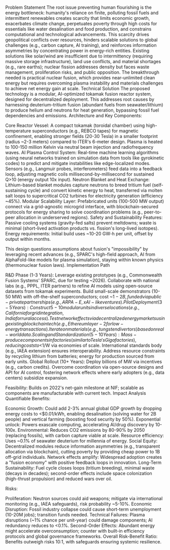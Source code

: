 Problem Statement
The root issue preventing human flourishing is the energy bottleneck: humanity's reliance on finite, polluting fossil fuels and intermittent renewables creates scarcity that limits economic growth, exacerbates climate change, perpetuates poverty through high costs for essentials like water desalination and food production, and constrains computational and technological advancements. This scarcity drives geopolitical conflicts over resources, hinders scalable solutions to global challenges (e.g., carbon capture, AI training), and reinforces information asymmetries by concentrating power in energy-rich entities. Existing solutions like solar/wind are insufficient due to intermittency (requiring massive storage infrastructure), land use conflicts, and material shortages (e.g., rare earths); nuclear fission addresses density but faces waste management, proliferation risks, and public opposition. The breakthrough needed is practical nuclear fusion, which provides near-unlimited clean energy but requires overcoming plasma instability and materials challenges to achieve net energy gain at scale.
Technical Solution
The proposed technology is a modular, AI-optimized tokamak fusion reactor system, designed for decentralized deployment. This addresses root causes by harnessing deuterium-tritium fusion (abundant fuels from seawater/lithium) to produce helium and neutrons for heat generation, bypassing fossil fuel dependencies and emissions.
Architecture and Key Components:

Core Reactor Vessel: A compact tokamak (toroidal chamber) using high-temperature superconductors (e.g., REBCO tapes) for magnetic confinement, enabling stronger fields (20-30 Tesla) in a smaller footprint (radius ~2-3 meters) compared to ITER's 6-meter design. Plasma is heated to 100-150 million Kelvin via neutral beam injection and radiofrequency waves.
AI Plasma Control System: Real-time machine learning algorithms (using neural networks trained on simulation data from tools like gyrokinetic codes) to predict and mitigate instabilities like edge-localized modes. Sensors (e.g., Langmuir probes, interferometers) feed data into a feedback loop, adjusting magnetic coils millisecond-by-millisecond for sustained Q>10 (energy output 10x input).
Neutron Blanket and Heat Exchange: Lithium-based blanket modules capture neutrons to breed tritium fuel (self-sustaining cycle) and convert kinetic energy to heat, transferred via molten salt loops to supercritical CO2 turbines for electricity generation (efficiency ~45%).
Modular Scalability Layer: Prefabricated units (100-500 MW output) connect via a grid-agnostic microgrid interface, with blockchain-secured protocols for energy sharing to solve coordination problems (e.g., peer-to-peer allocation in underserved regions).
Safety and Sustainability Features: Passive cooling systems (gravity-fed salts) prevent meltdowns; waste is minimal (short-lived activation products vs. fission's long-lived isotopes). Energy requirements: Initial build uses ~10-20 GW-h per unit, offset by output within months.

This design questions assumptions about fusion's "impossibility" by leveraging recent advances (e.g., SPARC's high-field approach, AI from AlphaFold-like models for plasma simulation), staying within known physics (thermonuclear fusion laws).
Implementation Path

R&D Phase (1-3 Years): Leverage existing prototypes (e.g., Commonwealth Fusion Systems' SPARC, due for testing ~2026). Collaborate with national labs (e.g., PPPL, ITER partners) to refine AI models using open-source datasets from tokamak experiments. Build small-scale demonstrators (10-50 MW) with off-the-shelf superconductors; cost ~$1-2B, funded via public-private partnerships (e.g., ARPA-E, xAI-like ventures).
Pilot Deployment (3-5 Years): Construct 5-10 modular units in diverse locations (e.g., California for grid integration, India for rural access). Test network effects via decentralized energy markets using existing blockchain tech (e.g., Ethereum layer-2 for low-energy transactions). Iterate on materials (e.g., tungsten divertors) based on real-world data.
Scaling and Standardization (5-10 Years): Mass-produce components in factories (similar to Tesla's Gigafactories), reducing costs to <$1/W via economies of scale. International standards body (e.g., IAEA extension) ensures interoperability. Address resource constraints by recycling lithium from batteries; energy for production sourced from early units.
Global Rollout (10+ Years): Deploy billions of MW via incentives (e.g., carbon credits). Overcome coordination via open-source designs and API for AI control, fostering network effects where early adopters (e.g., data centers) subsidize expansion.

Feasibility: Builds on 2022's net-gain milestone at NIF; scalable as components are manufacturable with current tech.
Impact Analysis
Quantifiable Benefits:

Economic Growth: Could add 2-3% annual global GDP growth by dropping energy costs to <$0.01/kWh, enabling desalination (solving water for 2B people) and vertical farming (boosting food security by 50%). Exponential unlock: Powers exascale computing, accelerating AI/drug discovery by 10-100x.
Environmental: Reduces CO2 emissions by 80-90% by 2050 (replacing fossils), with carbon capture viable at scale. Resource efficiency: Uses ~0.1% of seawater deuterium for millennia of energy.
Social Equity: Decentralized modules reduce information asymmetries (e.g., transparent allocation via blockchain), cutting poverty by providing cheap power to 1B off-grid individuals. Network effects amplify: Widespread adoption creates a "fusion economy" with positive feedback loops in innovation.
Long-Term Sustainability: Fuel cycle closes loops (tritium breeding), minimal waste (decays in decades); second-order effects include space colonization (high-thrust propulsion) and reduced wars over oil.

Risks:

Proliferation: Neutron sources could aid weapons; mitigate via international monitoring (e.g., IAEA safeguards), risk probability ~5-10%.
Economic Disruption: Fossil industry collapse could cause short-term unemployment (10-20M jobs); transition funds needed.
Technical Failures: Plasma disruptions (~1% chance per unit-year) could damage components; AI redundancy reduces to <0.1%.
Second-Order Effects: Abundant energy might accelerate overconsumption; counter with built-in efficiency protocols and global governance frameworks.
Overall Risk-Benefit Ratio: Benefits outweigh risks 10:1, with safeguards ensuring systemic resilience.
